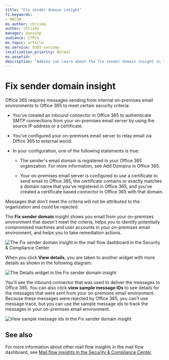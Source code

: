 ```yaml
---
title: "Fix sender domain insight"
f1.keywords:
- NOCSH
ms.author: chrisda
author: chrisda
manager: dansimp
audience: ITPro
ms.topic: article
ms.service: O365-seccomp
localization_priority: Normal
ms.assetid:
description: "Admins can learn about the fix sender domain insight in the mail flow dashboard in the Security & Compliance Center."
---
```


# Fix sender domain insight

Office 365 requires messages sending from internal on-premises email environments to Office 365 to meet certain security criteria:

- You've created an inbound connector in Office 365 to authenticate SMTP connections from your on-premises email server by using the source IP address or a certificate.

- You've configured your on-premises email server to relay email via Office 365 to external world.

- In your configuration, one of the following statements is true:

  - The sender's email domain is registered in your Office 365 organization. For more information, see Add Domains in Office 365.

  - Your on-premises email server is configured to use a certificate to send email to Office 365, the certificate contains or exactly matches a domain name that you've registered in Office 365, and you've created a certificate based connector in Office 365 with that domain. 

Messages that don't meet the criteria will not be attributed to the organization and could be rejected.

The **Fix sender domain** insight shows you email from your on-premises environment that doesn't meet the criteria, helps you to identify potentially compromised machines and user accounts in your on-premises email environment, and helps you to take remediation actions.

![The Fix sender domain insight in the mail flow dashboard in the Security & Compliance Center](../media/sender-domain-insight-selected.png)

When you click **View details**, you are taken to another widget with more details as shown in the following diagram:

![The Details widget in the Fix sender domain insight](../media/sender-domain-view-details.png)

You'll see the inbound connector that was used to deliver the messages to Office 365. You can also click **view sample message IDs** to see details for the messages that were sent from your on-premises email environment. Because these messages were rejected by Office 365, you can't use message trace, but you can use the sample message ids to track the messages in your on-premises email environment.

![View sample message ids in the Fix sender domain insight](../media/sender-domain-view-sample-message-ids.png)

## See also

For more information about other mail flow insights in the mail flow dashboard, see [Mail flow insights in the Security & Compliance Center](mail-flow-insights-v2.md).
